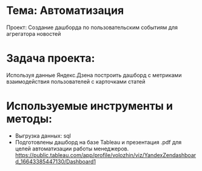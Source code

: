 # Тема: Автоматизация
Проект: Создание дашборда по пользовательским событиям для агрегатора новостей
# Задача проекта:
Используя данные Яндекс.Дзена построить дашборд с метриками взаимодействия пользователей с карточками статей

# Используемые инструменты и методы:
* Выгрузка данных: sql
* Подготовлены дашборд на базе Tableau и презентация .pdf для целей автоматизации работы менеджеров.
https://public.tableau.com/app/profile/volozhin/viz/YandexZendashboard_16643385447130/Dashboard1
